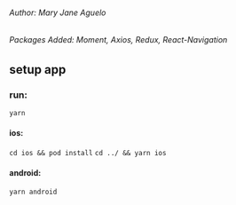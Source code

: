 ###### Author: Mary Jane Aguelo
###### Packages Added: Moment, Axios, Redux, React-Navigation

## setup app

### run:
 ```yarn```

#### ios:
 ```cd ios && pod install```
 ```cd ../ && yarn ios```

#### android: 
  ```yarn android```
 